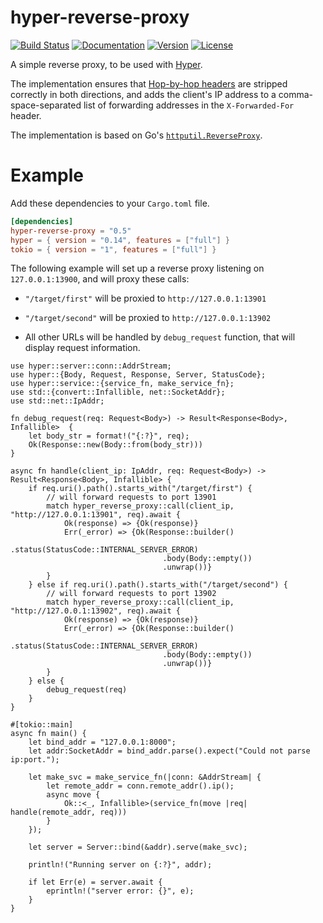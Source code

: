 
# hyper-reverse-proxy

[![Build Status](https://travis-ci.org/brendanzab/hyper-reverse-proxy.svg?branch=master)](https://travis-ci.org/brendanzab/hyper-reverse-proxy)
[![Documentation](https://docs.rs/hyper-reverse-proxy/badge.svg)](https://docs.rs/hyper-reverse-proxy)
[![Version](https://img.shields.io/crates/v/hyper-reverse-proxy.svg)](https://crates.io/crates/hyper-reverse-proxy)
[![License](https://img.shields.io/crates/l/hyper-reverse-proxy.svg)](https://github.com/brendanzab/hyper-reverse-proxy/blob/master/LICENSE)

A simple reverse proxy, to be used with [Hyper].

The implementation ensures that [Hop-by-hop headers] are stripped correctly in both directions,
and adds the client's IP address to a comma-space-separated list of forwarding addresses in the
`X-Forwarded-For` header.

The implementation is based on Go's [`httputil.ReverseProxy`].

[Hyper]: http://hyper.rs/
[Hop-by-hop headers]: http://www.w3.org/Protocols/rfc2616/rfc2616-sec13.html
[`httputil.ReverseProxy`]: https://golang.org/pkg/net/http/httputil/#ReverseProxy

# Example

Add these dependencies to your `Cargo.toml` file.

```toml
[dependencies]
hyper-reverse-proxy = "0.5"
hyper = { version = "0.14", features = ["full"] }
tokio = { version = "1", features = ["full"] }
```

The following example will set up a reverse proxy listening on `127.0.0.1:13900`,
and will proxy these calls:

* `"/target/first"` will be proxied to `http://127.0.0.1:13901`

* `"/target/second"` will be proxied to `http://127.0.0.1:13902`

* All other URLs will be handled by `debug_request` function, that will display request information.

```rust,no_run
use hyper::server::conn::AddrStream;
use hyper::{Body, Request, Response, Server, StatusCode};
use hyper::service::{service_fn, make_service_fn};
use std::{convert::Infallible, net::SocketAddr};
use std::net::IpAddr;

fn debug_request(req: Request<Body>) -> Result<Response<Body>, Infallible>  {
    let body_str = format!("{:?}", req);
    Ok(Response::new(Body::from(body_str)))
}

async fn handle(client_ip: IpAddr, req: Request<Body>) -> Result<Response<Body>, Infallible> {
    if req.uri().path().starts_with("/target/first") {
        // will forward requests to port 13901
        match hyper_reverse_proxy::call(client_ip, "http://127.0.0.1:13901", req).await {
            Ok(response) => {Ok(response)}
            Err(_error) => {Ok(Response::builder()
                                  .status(StatusCode::INTERNAL_SERVER_ERROR)
                                  .body(Body::empty())
                                  .unwrap())}
        }
    } else if req.uri().path().starts_with("/target/second") {
        // will forward requests to port 13902
        match hyper_reverse_proxy::call(client_ip, "http://127.0.0.1:13902", req).await {
            Ok(response) => {Ok(response)}
            Err(_error) => {Ok(Response::builder()
                                  .status(StatusCode::INTERNAL_SERVER_ERROR)
                                  .body(Body::empty())
                                  .unwrap())}
        }
    } else {
        debug_request(req)
    }
}

#[tokio::main]
async fn main() {
    let bind_addr = "127.0.0.1:8000";
    let addr:SocketAddr = bind_addr.parse().expect("Could not parse ip:port.");

    let make_svc = make_service_fn(|conn: &AddrStream| {
        let remote_addr = conn.remote_addr().ip();
        async move {
            Ok::<_, Infallible>(service_fn(move |req| handle(remote_addr, req)))
        }
    });

    let server = Server::bind(&addr).serve(make_svc);

    println!("Running server on {:?}", addr);

    if let Err(e) = server.await {
        eprintln!("server error: {}", e);
    }
}
```
